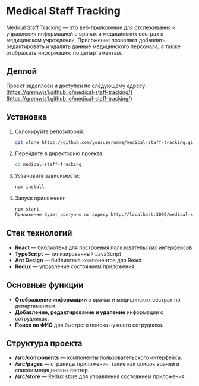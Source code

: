 # Medical Staff Tracking

Medical Staff Tracking — это веб-приложение для отслеживания и управления информацией о врачах и медицинских сестрах в медицинском учреждении. Приложение позволяет добавлять, редактировать и удалять данные медицинского персонала, а также отображать информацию по департаментам.

## Деплой

Проект задеплоен и доступен по следующему адресу:  
[https://gremwiz1.github.io/medical-staff-tracking/](https://gremwiz1.github.io/medical-staff-tracking/)

## Установка

1. Склонируйте репозиторий:
   ```bash
   git clone https://github.com/yourusername/medical-staff-tracking.git

2. Перейдите в директорию проекта:
    ```bash
    cd medical-staff-tracking

3. Установите зависимости:
    ```bash
    npm install

4. Запуск приложения
    ```bash
    npm start
    Приложение будет доступно по адресу http://localhost:3000/medical-staff-tracking.

## Стек технологий

- **React** — библиотека для построения пользовательских интерфейсов
- **TypeScript** — типизированный JavaScript
- **Ant Design** — библиотека компонентов для React
- **Redux** — управление состоянием приложения

## Основные функции

- **Отображение информации** о врачах и медицинских сестрах по департаментам.
- **Добавление, редактирование и удаление** информации о сотрудниках.
- **Поиск по ФИО** для быстрого поиска нужного сотрудника.

## Структура проекта

- **/src/components** — компоненты пользовательского интерфейса.
- **/src/pages** — страницы приложения, такие как список врачей и список медицинских сестер.
- **/src/store** — Redux store для управления состоянием приложения.
